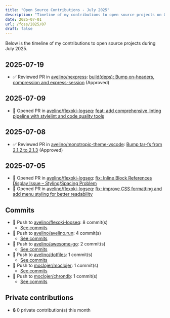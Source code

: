 ```yaml
---
title: "Open Source Contributions - July 2025"
description: "Timeline of my contributions to open source projects on GitHub during July 2025."
date: 2025-07-01
url: /foss/2025/07
draft: false
---
```


Below is the timeline of my contributions to open source projects during July 2025.

## 2025-07-19

- ✅ Reviewed PR in [avelino/nexpress](https://github.com/avelino/nexpress): [build(deps): Bump on-headers, compression and express-session](https://github.com/avelino/nexpress/pull/5#pullrequestreview-3035530491) (Approved)

## 2025-07-09

- 🔀 Opened PR in [avelino/flexoki-logseq](https://github.com/avelino/flexoki-logseq): [feat: add comprehensive linting pipeline with stylelint and code quality tools](https://github.com/avelino/flexoki-logseq/pull/12)

## 2025-07-08

- ✅ Reviewed PR in [avelino/monotropic-theme-vscode](https://github.com/avelino/monotropic-theme-vscode): [Bump tar-fs from 2.1.2 to 2.1.3](https://github.com/avelino/monotropic-theme-vscode/pull/24#pullrequestreview-2997929872) (Approved)

## 2025-07-05

- 🔀 Opened PR in [avelino/flexoki-logseq](https://github.com/avelino/flexoki-logseq): [fix: Inline Block References Display Issue – Styling/Spacing Problem](https://github.com/avelino/flexoki-logseq/pull/11)
- 🔀 Opened PR in [avelino/flexoki-logseq](https://github.com/avelino/flexoki-logseq): [fix: improve CSS formatting and add menu styling for better readability](https://github.com/avelino/flexoki-logseq/pull/10)

## Commits

- 🔨 Push to [avelino/flexoki-logseq](https://github.com/avelino/flexoki-logseq): 8 commit(s)
  - [See commits](https://github.com/avelino/flexoki-logseq/commits?author=avelino&since=2025-07-01T00:00:00Z&until=2025-07-31T23:59:59Z)
- 🔨 Push to [avelino/avelino.run](https://github.com/avelino/avelino.run): 4 commit(s)
  - [See commits](https://github.com/avelino/avelino.run/commits?author=avelino&since=2025-07-01T00:00:00Z&until=2025-07-31T23:59:59Z)
- 🔨 Push to [avelino/awesome-go](https://github.com/avelino/awesome-go): 2 commit(s)
  - [See commits](https://github.com/avelino/awesome-go/commits?author=avelino&since=2025-07-01T00:00:00Z&until=2025-07-31T23:59:59Z)
- 🔨 Push to [avelino/dotfiles](https://github.com/avelino/dotfiles): 1 commit(s)
  - [See commits](https://github.com/avelino/dotfiles/commits?author=avelino&since=2025-07-01T00:00:00Z&until=2025-07-31T23:59:59Z)
- 🔨 Push to [moclojer/moclojer](https://github.com/moclojer/moclojer): 1 commit(s)
  - [See commits](https://github.com/moclojer/moclojer/commits?author=avelino&since=2025-07-01T00:00:00Z&until=2025-07-31T23:59:59Z)
- 🔨 Push to [moclojer/chrondb](https://github.com/moclojer/chrondb): 1 commit(s)
  - [See commits](https://github.com/moclojer/chrondb/commits?author=avelino&since=2025-07-01T00:00:00Z&until=2025-07-31T23:59:59Z)

## Private contributions

- 🔒 0 private contribution(s) this month

